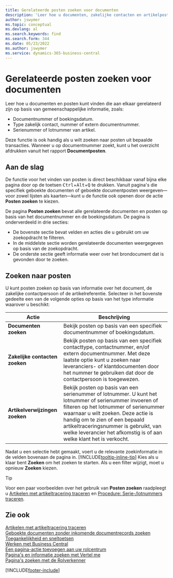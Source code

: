 ```yaml
---
title: Gerelateerde posten zoeken voor documenten
description: 'Leer hoe u documenten, zakelijke contacten en artikelposten kunt vinden die aan elkaar gerelateerd zijn.'
author: jswymer
ms.topic: conceptual
ms.devlang: al
ms.search.keywords: find
ms.search.form: 344
ms.date: 05/23/2022
ms.author: jswymer
ms.service: dynamics-365-business-central
---
```

# Gerelateerde posten zoeken voor documenten

Leer hoe u documenten en posten kunt vinden die aan elkaar gerelateerd zijn op basis van gemeenschappelijke informatie, zoals:

- Documentnummer of boekingsdatum.
- Type zakelijk contact, nummer of extern documentnummer.
- Serienummer of lotnummer van artikel.

Deze functie is ook handig als u wilt zoeken naar posten uit bepaalde transacties. Wanneer u op documentnummer zoekt, kunt u het overzicht afdrukken vanuit het rapport **Documentposten**.

## Aan de slag

De functie voor het vinden van posten is direct beschikbaar vanaf bijna elke pagina door op de toetsen <kbd>Ctrl</kbd>+<kbd>Alt</kbd>+<kbd>Q</kbd> te drukken. Vanuit pagina's die specifiek geboekte documenten of geboekte documentposten weergeven&mdash;voor zowel lijsten als kaarten&mdash;kunt u de functie ook openen door de actie **Posten zoeken** te kiezen.

De pagina **Posten zoeken** bevat alle gerelateerde documenten en posten op basis van het documentnummer en de boekingsdatum. De pagina is onderverdeeld in drie secties:

- De bovenste sectie bevat velden en acties die u gebruikt om uw zoekopdracht te filteren.
- In de middelste sectie worden gerelateerde documenten weergegeven op basis van de zoekopdracht.
- De onderste sectie geeft informatie weer over het brondocument dat is gevonden door te zoeken.

## Zoeken naar posten

U kunt posten zoeken op basis van informatie over het document, de zakelijke contactpersoon of de artikelreferentie. Selecteer in het bovenste gedeelte een van de volgende opties op basis van het type informatie waarover u beschikt:

|Actie|Beschrijving|
|------|-----------|
| **Documenten zoeken** | Bekijk posten op basis van een specifiek documentnummer of boekingsdatum. |
| **Zakelijke contacten zoeken** | Bekijk posten op basis van een specifiek contacttype, contactnummer, en/of extern documentnummer. Met deze laatste optie kunt u zoeken naar leveranciers- of klantdocumenten door het nummer te gebruiken dat door de contactpersoon is toegewezen. |
| **Artikelverwijzingen zoeken** | Bekijk posten op basis van een serienummer of lotnummer. U kunt het lotnummer of serienummer invoeren of filteren op het lotnummer of serienummer waarnaar u wilt zoeken. Deze actie is handig om te zien of een bepaald artikeltraceringsnummer is gebruikt, van welke leverancier het afkomstig is of aan welke klant het is verkocht. |

Nadat u een selectie hebt gemaakt, voert u de relevante zoekinformatie in de velden bovenaan de pagina in. [!INCLUDE[tooltip-inline-tip](includes/tooltip-inline-tip_md.md)] Kies als u klaar bent **Zoeken** om het zoeken te starten. Als u een filter wijzigt, moet u opnieuw **Zoeken** kiezen.

> [!TIP]
> Voor een paar voorbeelden over het gebruik van **Posten zoeken** raadpleegt u [Artikelen met artikeltracering traceren](inventory-how-to-trace-item-tracked-items.md) en [Procedure: Serie-/lotnummers traceren](walkthrough-tracing-serial-lot-numbers.md).

## Zie ook

[Artikelen met artikeltracering traceren](inventory-how-to-trace-item-tracked-items.md)  
[Geboekte documenten zonder inkomende documentrecords zoeken](across-how-find-posted-documents-without-income-document-records.md)  
[Toegankelijkheid en sneltoetsen](ui-accessibility.md)  
[Werken met Business Central](ui-work-product.md)  
[Een pagina-actie toevoegen aan uw rolcentrum](ui-bookmarks.md)  
[Pagina's en informatie zoeken met Vertel me](ui-search.md)  
[Pagina's zoeken met de Rolverkenner](ui-role-explorer.md)  

[!INCLUDE[footer-include](includes/footer-banner.md)]
